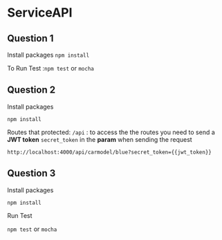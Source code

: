 # ServiceAPI

## Question 1 

Install packages
`npm install`

 To Run Test :`npm test` or `mocha`

## Question 2

Install packages
```
npm install
```

Routes that protected:
`/api` : to access the the routes you need to send a **JWT token** 
 `secret_token` in the  **param** when sending the request
 
  `http://localhost:4000/api/carmodel/blue?secret_token={{jwt_token}}`
 

## Question 3

Install packages
```
npm install
```
Run Test


`npm test` or `mocha`
